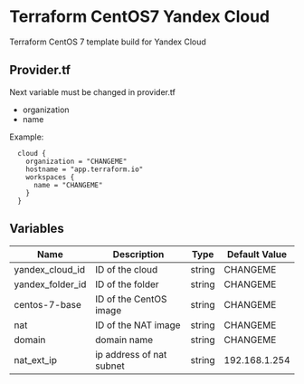 Terraform CentOS7 Yandex Cloud
==============================

Terraform CentOS 7 template build for Yandex Cloud


Provider.tf
-----------

Next variable must be changed in provider.tf

- organization
- name

Example:

```
  cloud {
    organization = "CHANGEME"
    hostname = "app.terraform.io"
    workspaces {
      name = "CHANGEME"
    }
  }
```

Variables
---------

| Name | Description | Type | Default Value |
|------|-------------|------|---------------|
| yandex_cloud_id | ID of the cloud | string | CHANGEME |
| yandex_folder_id | ID of the folder | string | CHANGEME |
| centos-7-base | ID of the CentOS image | string | CHANGEME |
| nat | ID of the NAT image | string | CHANGEME |
| domain | domain name | string | CHANGEME |
| nat_ext_ip | ip address of nat subnet | string | 192.168.1.254 |
